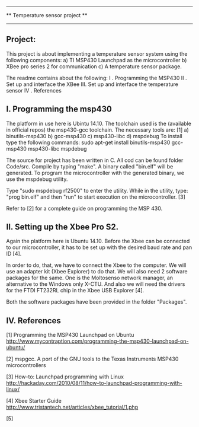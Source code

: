 ************************************************************************
**                    Temperature sensor project                      **
************************************************************************


Project: 
---------------
This project is about implementing a temperature sensor system 
using the following components:
a) TI MSP430 Launchpad as the microcontroller
b) XBee pro series 2 for communication
c) A temperature sensor package.

The readme contains about the following:
I  . Programming the MSP430
II . Set up and interface the XBee
III. Set up and interface the temperature sensor
IV . References






I. Programming the msp430
----------------------------
The platform in use here is Ubintu 14.10. The toolchain used is the 
(available in official repos) the msp430-gcc toolchain. The necessary 
tools are: [1]
	a) binutils-msp430
	b) gcc-msp430
    c) msp430-libc
    d) mspdebug
To install type the following commands:
sudo apt-get install binutils-msp430 gcc-msp430 msp430-libc mspdebug

The source for project has been written in C. All cod can be found folder 
Code/src. Compile by typing "make". A binary called "bin.elf" will be
generated. To program the microcontroller with the generated binary, we 
use the mspdebug utility.

Type "sudo mspdebug rf2500" to enter the utility.
While in the utility, type: "prog bin.elf" and then "run" to start 
execution on the microcontroller. [3]

Refer to [2] for a complete guide on programming the MSP 430.





II. Setting up the Xbee Pro S2.
--------------------------------
Again the platform here is Ubuntu 14.10. Before the Xbee can be connected 
to our microcontroller, it has to be set up with the desired baud rate 
and pan ID [4]. 

In order to do, that, we have to connect the Xbee to the 
computer. We will use an adapter kit (Xbee Explorer) to do that. We will
also need 2 software packages for the same. One is the  Moltosenso network
manager, an alternative to the Windows only X-CTU. And also we will need 
the drivers for the FTDI FT232RL chip in the Xbee USB Explorer [4].

Both the software packages have been provided in the folder "Packages".


IV. References
-----------------
[1] Programming the MSP430 Launchpad on Ubuntu
	http://www.mycontraption.com/programming-the-msp430-launchpad-on-ubuntu/
	
[2] mspgcc. A port of the GNU tools to the Texas Instruments MSP430 
	microcontrollers
	
[3] How-to: Launchpad programming with Linux
	http://hackaday.com/2010/08/11/how-to-launchpad-programming-with-linux/
	
[4] Xbee Starter Guide
	http://www.tristantech.net/articles/xbee_tutorial/1.php
	
[5]












